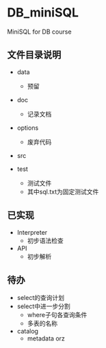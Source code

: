 # DB_miniSQL
MiniSQL for DB course

## 文件目录说明

- data

  - 预留

- doc

  - 记录文档

- options

  - 废弃代码

- src

- test

  - 测试文件
  - 其中sql.txt为固定测试文件


## 已实现

- Interpreter
  - 初步语法检查
- API
  - 初步解析

## 待办

- select的查询计划
- select中进一步分割
  - where子句各查询条件
  - 多表的名称
- catalog
  - metadata orz

